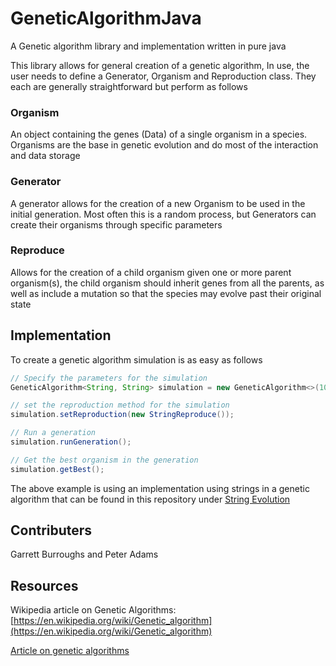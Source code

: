# GeneticAlgorithmJava
A Genetic algorithm library and implementation written in pure java

This library allows for general creation of a genetic algorithm, In use, the 
user needs to define a Generator, Organism and Reproduction class. 
They each are generally straightforward but perform as follows

### Organism
An object containing the genes (Data) of a single organism in a species. Organisms are the 
base in genetic evolution and do most of the interaction and data storage 

### Generator
A generator allows for the creation of a new Organism to be used in the initial generation. 
Most often this is a random process, but Generators can create their organisms through specific parameters

### Reproduce
Allows for the creation of a child organism given one or more parent organism(s), 
the child organism should inherit genes from all the parents, as well as include a mutation
so that the species may evolve past their original state

## Implementation
To create a genetic algorithm simulation is as easy as follows

```java
// Specify the parameters for the simulation
GeneticAlgorithm<String, String> simulation = new GeneticAlgorithm<>(100, new StringGenerator(10), "Hello World");

// set the reproduction method for the simulation
simulation.setReproduction(new StringReproduce());

// Run a generation
simulation.runGeneration();

// Get the best organism in the generation
simulation.getBest();
```

The above example is using an implementation using strings in a genetic algorithm 
that can be found in this repository under [String Evolution](https://github.com/GarrettBurroughs/GeneticAlgorithmJava/tree/master/src/com/garrettAndPeter/stringEvolution)

## Contributers
Garrett Burroughs and Peter Adams

## Resources
Wikipedia article on Genetic Algorithms: [https://en.wikipedia.org/wiki/Genetic_algorithm](https://en.wikipedia.org/wiki/Genetic_algorithm)

[Article on genetic algorithms](https://towardsdatascience.com/introduction-to-genetic-algorithms-including-example-code-e396e98d8bf3?gi=6cfc0b6a5b46)